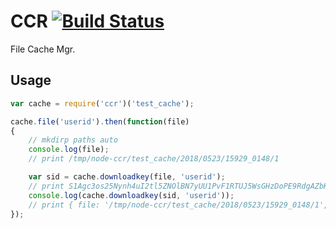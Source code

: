 CCR  [![Build Status](https://travis-ci.org/Bacra/node-ccr.svg?branch=master)](https://travis-ci.org/Bacra/node-ccr)
==================

File Cache Mgr.

## Usage

```javascript
var cache = require('ccr')('test_cache');

cache.file('userid').then(function(file)
{
    // mkdirp paths auto
    console.log(file);
    // print /tmp/node-ccr/test_cache/2018/0523/15929_0148/1

    var sid = cache.downloadkey(file, 'userid');
    // print S1Agc3os25Nynh4uI2tl5ZNOlBN7yUU1PvF1RTUJ5WsGHzDoPE9RdgAZbKvvr7EP
    console.log(cache.downloadkey(sid, 'userid'));
    // print { file: '/tmp/node-ccr/test_cache/2018/0523/15929_0148/1', ttl: 1527075918176 }
});
```
